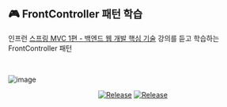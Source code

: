 ## 🎮 FrontController 패턴 학습 

인프런 [스프링 MVC 1편 - 백엔드 웹 개발 핵심 기술](https://www.inflearn.com/course/%EC%8A%A4%ED%94%84%EB%A7%81-mvc-1) 강의를 듣고 학습하는 FrontController 패턴

<br/>

![image](https://user-images.githubusercontent.com/92818747/218590772-f4aa5630-a861-4c9c-a8c5-a4b050692975.png)

<div align="center">

[![Release](https://img.shields.io/badge/-📝%20wiki%20-blue)](https://github.com/study-history/frontcontroller/wiki)
[![Release](https://img.shields.io/badge/-%F0%9F%93%9A%20spring%20docs-brightgreen)](https://docs.spring.io/spring-data/mongodb/docs/current/reference/html/)
</div>

<br/> 

